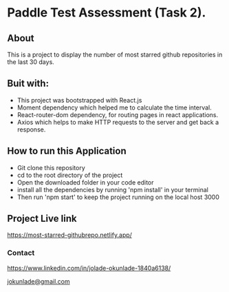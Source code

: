 # Paddle Test Assessment (Task 2).

## About

This is a project to display the number of most starred github repositories in the last 30 days.

## Buit with:

- This project was bootstrapped with React.js
- Moment dependency which helped me to calculate the time interval.
- React-router-dom dependency, for routing pages in react applications.
- Axios which helps to make HTTP requests to the server and get back a response.

## How to run this Application

- Git clone this repository
- cd to the root directory of the project
- Open the downloaded folder in your code editor
- install all the dependencies by running 'npm install' in your terminal
- Then run 'npm start' to keep the project running on the local host 3000

## Project Live link

https://most-starred-githubrepo.netlify.app/

### Contact

https://www.linkedin.com/in/jolade-okunlade-1840a6138/

jokunlade@gmail.com
